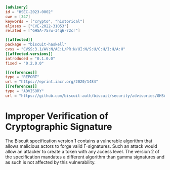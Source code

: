 ```toml
[advisory]
id = "HSEC-2023-0002"
cwe = [347]
keywords = ["crypto", "historical"]
aliases = ["CVE-2022-31053"]
related = ["GHSA-75rw-34q6-72cr"]

[[affected]]
package = "biscuit-haskell"
cvss = "CVSS:3.1/AV:N/AC:L/PR:N/UI:N/S:U/C:H/I:H/A:H"
[[affected.versions]]
introduced = "0.1.0.0"
fixed = "0.2.0.0"

[[references]]
type = "REPORT"
url = "https://eprint.iacr.org/2020/1484"
[[references]]
type = "ADVISORY"
url = "https://github.com/biscuit-auth/biscuit/security/advisories/GHSA-75rw-34q6-72cr"

```

# Improper Verification of Cryptographic Signature

The Biscuit specification version 1 contains a vulnerable algorithm that allows
malicious actors to forge valid Γ-signatures. Such an attack would allow an
attacker to create a token with any access level. The version 2 of the
specification mandates a different algorithm than gamma signatures and as such
is not affected by this vulnerability.
